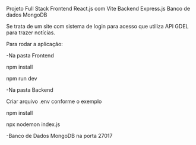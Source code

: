 Projeto Full Stack
Frontend React.js com Vite
Backend Express.js
Banco de dados MongoDB

Se trata de um site com sistema de login para acesso que utiliza API GDEL para trazer notícias.


Para rodar a aplicação:

-Na pasta Frontend

npm install

npm run dev  


-Na pasta Backend  

Criar arquivo .env conforme o exemplo

npm install

npx nodemon index.js


-Banco de Dados
MongoDB na porta 27017
